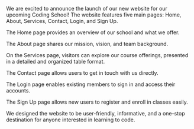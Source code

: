 We are excited to announce the launch of our new website for our upcoming Coding School! The website features five main pages: Home, About, Services, Contact, Login, and Sign Up.

The Home page provides an overview of our school and what we offer.

The About page shares our mission, vision, and team background.

On the Services page, visitors can explore our course offerings, presented in a detailed and organized table format.

The Contact page allows users to get in touch with us directly.

The Login page enables existing members to sign in and access their accounts.

The Sign Up page allows new users to register and enroll in classes easily.

We designed the website to be user-friendly, informative, and a one-stop destination for anyone interested in learning to code.


